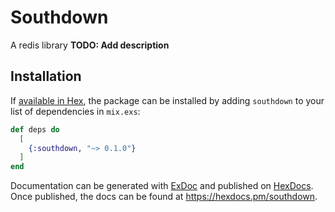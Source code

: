 # Southdown
A redis library
**TODO: Add description**

## Installation

If [available in Hex](https://hex.pm/docs/publish), the package can be installed
by adding `southdown` to your list of dependencies in `mix.exs`:

```elixir
def deps do
  [
    {:southdown, "~> 0.1.0"}
  ]
end
```

Documentation can be generated with [ExDoc](https://github.com/elixir-lang/ex_doc)
and published on [HexDocs](https://hexdocs.pm). Once published, the docs can
be found at <https://hexdocs.pm/southdown>.

